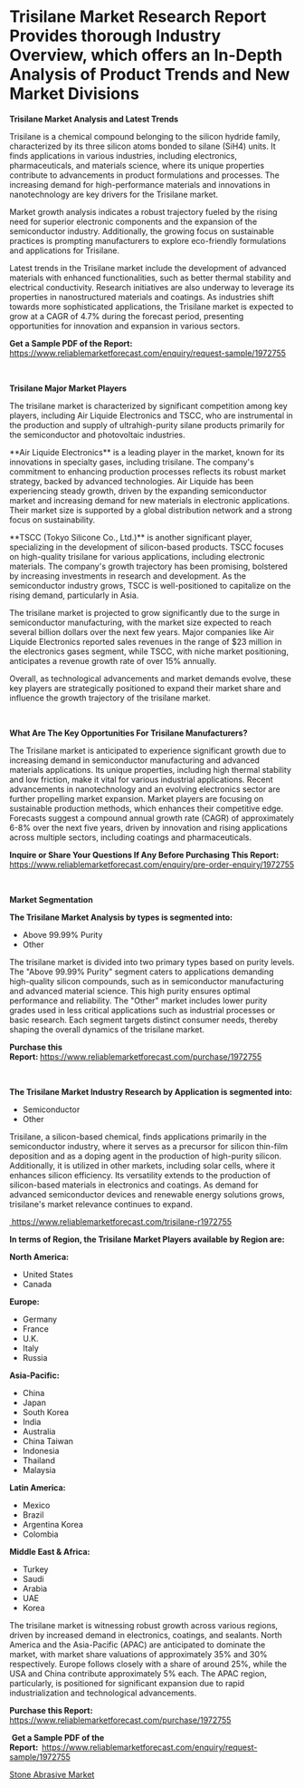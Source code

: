 <p><h1>Trisilane Market Research Report Provides thorough Industry Overview, which offers an In-Depth Analysis of Product Trends and New Market Divisions</h1></p><p><strong>Trisilane Market Analysis and Latest Trends</strong></p>
<p><p>Trisilane is a chemical compound belonging to the silicon hydride family, characterized by its three silicon atoms bonded to silane (SiH4) units. It finds applications in various industries, including electronics, pharmaceuticals, and materials science, where its unique properties contribute to advancements in product formulations and processes. The increasing demand for high-performance materials and innovations in nanotechnology are key drivers for the Trisilane market. </p><p>Market growth analysis indicates a robust trajectory fueled by the rising need for superior electronic components and the expansion of the semiconductor industry. Additionally, the growing focus on sustainable practices is prompting manufacturers to explore eco-friendly formulations and applications for Trisilane. </p><p>Latest trends in the Trisilane market include the development of advanced materials with enhanced functionalities, such as better thermal stability and electrical conductivity. Research initiatives are also underway to leverage its properties in nanostructured materials and coatings. As industries shift towards more sophisticated applications, the Trisilane market is expected to grow at a CAGR of 4.7% during the forecast period, presenting opportunities for innovation and expansion in various sectors.</p></p>
<p><strong>Get a Sample PDF of the Report:&nbsp;</strong> <a href="https://www.reliablemarketforecast.com/enquiry/request-sample/1972755?utm_campaign=3194&utm_medium=2&utm_source=Github&utm_content=ia&utm_term=01042025&utm_id=trisilane">https://www.reliablemarketforecast.com/enquiry/request-sample/1972755</a></p>
<p>&nbsp;</p>
<p><strong>Trisilane Major Market Players</strong></p>
<p><p>The trisilane market is characterized by significant competition among key players, including Air Liquide Electronics and TSCC, who are instrumental in the production and supply of ultrahigh-purity silane products primarily for the semiconductor and photovoltaic industries. </p><p>**Air Liquide Electronics** is a leading player in the market, known for its innovations in specialty gases, including trisilane. The company's commitment to enhancing production processes reflects its robust market strategy, backed by advanced technologies. Air Liquide has been experiencing steady growth, driven by the expanding semiconductor market and increasing demand for new materials in electronic applications. Their market size is supported by a global distribution network and a strong focus on sustainability.</p><p>**TSCC (Tokyo Silicone Co., Ltd.)** is another significant player, specializing in the development of silicon-based products. TSCC focuses on high-quality trisilane for various applications, including electronic materials. The company's growth trajectory has been promising, bolstered by increasing investments in research and development. As the semiconductor industry grows, TSCC is well-positioned to capitalize on the rising demand, particularly in Asia.</p><p>The trisilane market is projected to grow significantly due to the surge in semiconductor manufacturing, with the market size expected to reach several billion dollars over the next few years. Major companies like Air Liquide Electronics reported sales revenues in the range of $23 million in the electronics gases segment, while TSCC, with niche market positioning, anticipates a revenue growth rate of over 15% annually.</p><p>Overall, as technological advancements and market demands evolve, these key players are strategically positioned to expand their market share and influence the growth trajectory of the trisilane market.</p></p>
<p>&nbsp;</p>
<p><strong>What Are The Key Opportunities For Trisilane Manufacturers?</strong></p>
<p><p>The Trisilane market is anticipated to experience significant growth due to increasing demand in semiconductor manufacturing and advanced materials applications. Its unique properties, including high thermal stability and low friction, make it vital for various industrial applications. Recent advancements in nanotechnology and an evolving electronics sector are further propelling market expansion. Market players are focusing on sustainable production methods, which enhances their competitive edge. Forecasts suggest a compound annual growth rate (CAGR) of approximately 6-8% over the next five years, driven by innovation and rising applications across multiple sectors, including coatings and pharmaceuticals.</p></p>
<p><strong>Inquire or Share Your Questions If Any Before Purchasing This Report:</strong> <a href="https://www.reliablemarketforecast.com/enquiry/pre-order-enquiry/1972755?utm_campaign=3194&utm_medium=2&utm_source=Github&utm_content=ia&utm_term=01042025&utm_id=trisilane">https://www.reliablemarketforecast.com/enquiry/pre-order-enquiry/1972755</a></p>
<p>&nbsp;</p>
<p><strong>Market Segmentation</strong></p>
<p><strong>The Trisilane Market Analysis by types is segmented into:</strong></p>
<p><ul><li>Above 99.99% Purity</li><li>Other</li></ul></p>
<p><p>The trisilane market is divided into two primary types based on purity levels. The "Above 99.99% Purity" segment caters to applications demanding high-quality silicon compounds, such as in semiconductor manufacturing and advanced material science. This high purity ensures optimal performance and reliability. The "Other" market includes lower purity grades used in less critical applications such as industrial processes or basic research. Each segment targets distinct consumer needs, thereby shaping the overall dynamics of the trisilane market.</p></p>
<p><strong>Purchase this Report:&nbsp;</strong><a href="https://www.reliablemarketforecast.com/purchase/1972755?utm_campaign=3194&utm_medium=2&utm_source=Github&utm_content=ia&utm_term=01042025&utm_id=trisilane">https://www.reliablemarketforecast.com/purchase/1972755</a></p>
<p>&nbsp;</p>
<p><strong>The Trisilane Market Industry Research by Application is segmented into:</strong></p>
<p><ul><li>Semiconductor</li><li>Other</li></ul></p>
<p><p>Trisilane, a silicon-based chemical, finds applications primarily in the semiconductor industry, where it serves as a precursor for silicon thin-film deposition and as a doping agent in the production of high-purity silicon. Additionally, it is utilized in other markets, including solar cells, where it enhances silicon efficiency. Its versatility extends to the production of silicon-based materials in electronics and coatings. As demand for advanced semiconductor devices and renewable energy solutions grows, trisilane's market relevance continues to expand.</p></p>
<p><a href="https://www.reliablemarketforecast.com/trisilane-r1972755?utm_campaign=3194&utm_medium=2&utm_source=Github&utm_content=ia&utm_term=01042025&utm_id=trisilane">&nbsp;https://www.reliablemarketforecast.com/trisilane-r1972755</a></p>
<p><strong>In terms of Region, the Trisilane Market Players available by Region are:</strong></p>
<p>
    <p> <strong> North America: </strong>
        <ul>
            <li>United States</li>
            <li>Canada</li>
        </ul>
        </p> 
    <p> <strong> Europe: </strong>
        <ul>
            <li>Germany</li>
            <li>France</li>
            <li>U.K.</li>
            <li>Italy</li>
            <li>Russia</li>
        </ul>
        </p> 
    <p> <strong> Asia-Pacific: </strong>
        <ul>
            <li>China</li>
            <li>Japan</li>
            <li>South Korea</li>
            <li>India</li>
            <li>Australia</li>
            <li>China Taiwan</li>
            <li>Indonesia</li>
            <li>Thailand</li>
            <li>Malaysia</li>
        </ul>
        </p> 
    <p> <strong> Latin America: </strong>
        <ul>
            <li>Mexico</li>
            <li>Brazil</li>
            <li>Argentina Korea</li>
            <li>Colombia</li>
        </ul>
        </p> 
    <p> <strong> Middle East & Africa: </strong>
        <ul>
            <li>Turkey</li>
            <li>Saudi</li>
            <li>Arabia</li>
            <li>UAE</li>
            <li>Korea</li>
        </ul>
    </p>
    </p>
<p><p>The trisilane market is witnessing robust growth across various regions, driven by increased demand in electronics, coatings, and sealants. North America and the Asia-Pacific (APAC) are anticipated to dominate the market, with market share valuations of approximately 35% and 30% respectively. Europe follows closely with a share of around 25%, while the USA and China contribute approximately 5% each. The APAC region, particularly, is positioned for significant expansion due to rapid industrialization and technological advancements.</p></p>
<p><strong>Purchase this Report: </strong><a href="https://www.reliablemarketforecast.com/purchase/1972755?utm_campaign=3194&utm_medium=2&utm_source=Github&utm_content=ia&utm_term=01042025&utm_id=trisilane">https://www.reliablemarketforecast.com/purchase/1972755</a></p>
<p>&nbsp;<strong>Get a Sample PDF of the Report:&nbsp;&nbsp;</strong><a href="https://www.reliablemarketforecast.com/enquiry/request-sample/1972755?utm_campaign=3194&utm_medium=2&utm_source=Github&utm_content=ia&utm_term=01042025&utm_id=trisilane">https://www.reliablemarketforecast.com/enquiry/request-sample/1972755</a></p>
<p><strong></strong></p>
<p><p><a href="https://github.com/gunbybeahmg1/Market-Research-Report-List-1/blob/main/stone-abrasive-market.md?utm_campaign=3194&utm_medium=2&utm_source=Github&utm_content=ia&utm_term=01042025&utm_id=trisilane">Stone Abrasive Market</a></p></p>